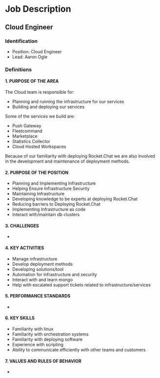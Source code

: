# Job Description

## Cloud Engineer

### Identification

* Position: Cloud Engineer
* Lead: Aaron Ogle

### Definitions

#### 1. PURPOSE OF THE AREA

The Cloud team is responsible for:
* Planning and running the infrastructure for our services
* Building and deploying our services

Some of the services we build are:
* Push Gateway
* Fleetcommand
* Marketplace
* Statistics Collector
* Cloud Hosted Workspaces

Because of our familiarity with deploying Rocket.Chat we are also involved in the development and maintenance of deployment methods.

#### 2. PURPOSE OF THE POSITION

- Planning and Implementing Infrastructure
- Helping Ensure Infrastructure Security
- Maintaining Infrastructure
- Developing knowledge to be experts at deploying Rocket.Chat
- Reducing barriers to Deploying Rocket.Chat
- Implementing Infrastructure as code
- Interact with/maintain db clusters

#### 3. CHALLENGES

- 

#### 4. KEY ACTIVITIES

- Manage infrastructure
- Develop deployment methods
- Developing solutions/tool
- Automation for infrastructure and security
- Interact with and learn mongo
- Help with escalated support tickets related to infrastructure/services

#### 5. PERFORMANCE STANDARDS

- 

#### 6. KEY SKILLS

- Familiarity with linux
- Familiarity with orchestration systems
- Familiarity with deploying software
- Experience with scripting
- Ability to communicate efficiently with other teams and customers

#### 7. VALUES AND RULES OF BEHAVIOR

- 
